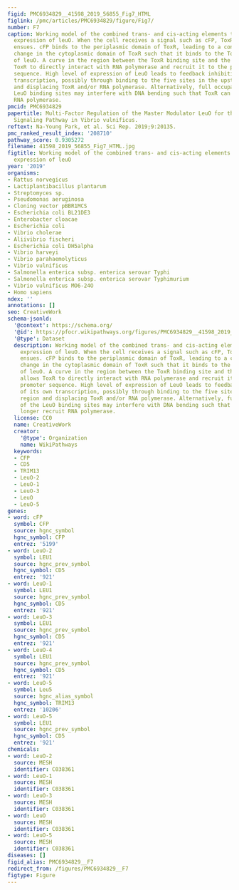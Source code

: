 ```yaml
---
figid: PMC6934829__41598_2019_56855_Fig7_HTML
figlink: /pmc/articles/PMC6934829/figure/Fig7/
number: F7
caption: Working model of the combined trans- and cis-acting elements that regulate
  expression of leuO. When the cell receives a signal such as cFP, ToxR-signal transduction
  ensues. cFP binds to the periplasmic domain of ToxR, leading to a conformational
  change in the cytoplasmic domain of ToxR such that it binds to the ToxR box upstream
  of leuO. A curve in the region between the ToxR binding site and the promoter allows
  ToxR to directly interact with RNA polymerase and recruit it to the poor promoter
  sequence. High level of expression of LeuO leads to feedback inhibition of its own
  transcription, possibly through binding to the five sites in the upstream region
  and displacing ToxR and/or RNA polymerase. Alternatively, full occupation of the
  LeuO binding sites may interfere with DNA bending such that ToxR can no longer recruit
  RNA polymerase.
pmcid: PMC6934829
papertitle: Multi-Factor Regulation of the Master Modulator LeuO for the Cyclic-(Phe-Pro)
  Signaling Pathway in Vibrio vulnificus.
reftext: Na-Young Park, et al. Sci Rep. 2019;9:20135.
pmc_ranked_result_index: '208710'
pathway_score: 0.9305272
filename: 41598_2019_56855_Fig7_HTML.jpg
figtitle: Working model of the combined trans- and cis-acting elements that regulate
  expression of leuO
year: '2019'
organisms:
- Rattus norvegicus
- Lactiplantibacillus plantarum
- Streptomyces sp.
- Pseudomonas aeruginosa
- Cloning vector pBBR1MCS
- Escherichia coli BL21DE3
- Enterobacter cloacae
- Escherichia coli
- Vibrio cholerae
- Aliivibrio fischeri
- Escherichia coli DH5alpha
- Vibrio harveyi
- Vibrio parahaemolyticus
- Vibrio vulnificus
- Salmonella enterica subsp. enterica serovar Typhi
- Salmonella enterica subsp. enterica serovar Typhimurium
- Vibrio vulnificus MO6-24O
- Homo sapiens
ndex: ''
annotations: []
seo: CreativeWork
schema-jsonld:
  '@context': https://schema.org/
  '@id': https://pfocr.wikipathways.org/figures/PMC6934829__41598_2019_56855_Fig7_HTML.html
  '@type': Dataset
  description: Working model of the combined trans- and cis-acting elements that regulate
    expression of leuO. When the cell receives a signal such as cFP, ToxR-signal transduction
    ensues. cFP binds to the periplasmic domain of ToxR, leading to a conformational
    change in the cytoplasmic domain of ToxR such that it binds to the ToxR box upstream
    of leuO. A curve in the region between the ToxR binding site and the promoter
    allows ToxR to directly interact with RNA polymerase and recruit it to the poor
    promoter sequence. High level of expression of LeuO leads to feedback inhibition
    of its own transcription, possibly through binding to the five sites in the upstream
    region and displacing ToxR and/or RNA polymerase. Alternatively, full occupation
    of the LeuO binding sites may interfere with DNA bending such that ToxR can no
    longer recruit RNA polymerase.
  license: CC0
  name: CreativeWork
  creator:
    '@type': Organization
    name: WikiPathways
  keywords:
  - CFP
  - CD5
  - TRIM13
  - LeuO-2
  - LeuO-1
  - LeuO-3
  - LeuO
  - LeuO-5
genes:
- word: cFP
  symbol: CFP
  source: hgnc_symbol
  hgnc_symbol: CFP
  entrez: '5199'
- word: LeuO-2
  symbol: LEU1
  source: hgnc_prev_symbol
  hgnc_symbol: CD5
  entrez: '921'
- word: LeuO-1
  symbol: LEU1
  source: hgnc_prev_symbol
  hgnc_symbol: CD5
  entrez: '921'
- word: LeuO-3
  symbol: LEU1
  source: hgnc_prev_symbol
  hgnc_symbol: CD5
  entrez: '921'
- word: LeuO-4
  symbol: LEU1
  source: hgnc_prev_symbol
  hgnc_symbol: CD5
  entrez: '921'
- word: LeuO-5
  symbol: Leu5
  source: hgnc_alias_symbol
  hgnc_symbol: TRIM13
  entrez: '10206'
- word: LeuO-5
  symbol: LEU1
  source: hgnc_prev_symbol
  hgnc_symbol: CD5
  entrez: '921'
chemicals:
- word: LeuO-2
  source: MESH
  identifier: C038361
- word: LeuO-1
  source: MESH
  identifier: C038361
- word: LeuO-3
  source: MESH
  identifier: C038361
- word: LeuO
  source: MESH
  identifier: C038361
- word: LeuO-5
  source: MESH
  identifier: C038361
diseases: []
figid_alias: PMC6934829__F7
redirect_from: /figures/PMC6934829__F7
figtype: Figure
---
```

